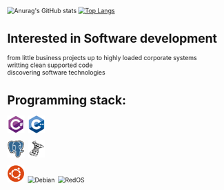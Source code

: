 
 ![Anurag's GitHub stats](https://github-readme-stats.vercel.app/api?username=GlittersIsGold&show_icons=true&theme=radical)
 [![Top Langs](https://github-readme-stats.vercel.app/api/top-langs/?username=GlittersIsGold&layout=compact&&theme=radical)](https://github.com/anuraghazra/github-readme-stats)
 
# Interested in Software development
  from little business projects up to highly loaded corporate systems<br>
  writting clean supported code<br>
  discovering software technologies<br>

# Programming stack:
 <img src="https://github.com/devicons/devicon/blob/master/icons/csharp/csharp-original.svg" title="CSharp" alt="CSharp" width="40" height="40"/>&nbsp;
 <img src="https://github.com/devicons/devicon/blob/master/icons/cplusplus/cplusplus-original.svg" title="CSharp" alt="CPlusPlus" width="40" height="40"/><br>
 
 <img src="https://github.com/devicons/devicon/blob/master/icons/postgresql/postgresql-original.svg" title="PostgreSQL" alt="PostgreSQL" width="40" height="40"/>&nbsp;
 <img src="https://github.com/devicons/devicon/blob/master/icons/microsoftsqlserver/microsoftsqlserver-plain.svg" title="MSSQL" alt="MSSQL" width="40" height="40"/>
 
 <img src="https://github.com/devicons/devicon/blob/master/icons/ubuntu/ubuntu-plain.svg" title="Ubuntu" alt="Ubuntu" width="40" height="40"/>&nbsp;
 <img src="https://www.debian.org/Pics/debian-logo-1024x576.png" title="Debian" alt="Debian" width="68.7" height="38.6"/>&nbsp;
 <img src="https://redos.red-soft.ru/bitrix/templates/redos/img/dest/logo.svg" title="RedOS" alt="RedOS" width="88" height="36"/><br>
<!---
GlittersIsGold/GlittersIsGold is a ✨ special ✨ repository because its `README.md` (this file) appears on your GitHub profile.
You can click the Preview link to take a look at your changes.
--->
